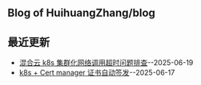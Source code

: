 ## Blog of HuihuangZhang/blog
## 最近更新
- [混合云 k8s 集群化网络调用超时问题排查](https://github.com/HuihuangZhang/blog/issues/3)--2025-06-19
- [k8s + Cert manager 证书自动签发](https://github.com/HuihuangZhang/blog/issues/2)--2025-06-17
